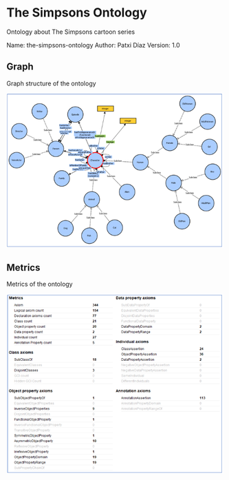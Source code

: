 # The Simpsons Ontology
Ontology about The Simpsons cartoon series

Name: the-simpsons-ontology
Author: Patxi Díaz
Version: 1.0

## Graph
Graph structure of the ontology

![Screenshot](./assets/graph.png)

## Metrics
Metrics of the ontology

![Screenshot](./assets/metricas.png)
